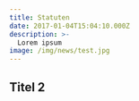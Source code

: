 ```yaml
---
title: Statuten
date: 2017-01-04T15:04:10.000Z
description: >-
  Lorem ipsum
image: /img/news/test.jpg
---
```


## Titel 2